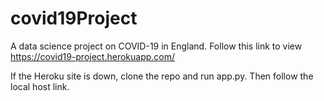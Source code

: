 # covid19Project
A data science project on COVID-19 in England. Follow this link to view https://covid19-project.herokuapp.com/

If the Heroku site is down, clone the repo and run app.py. Then follow the local host link.
